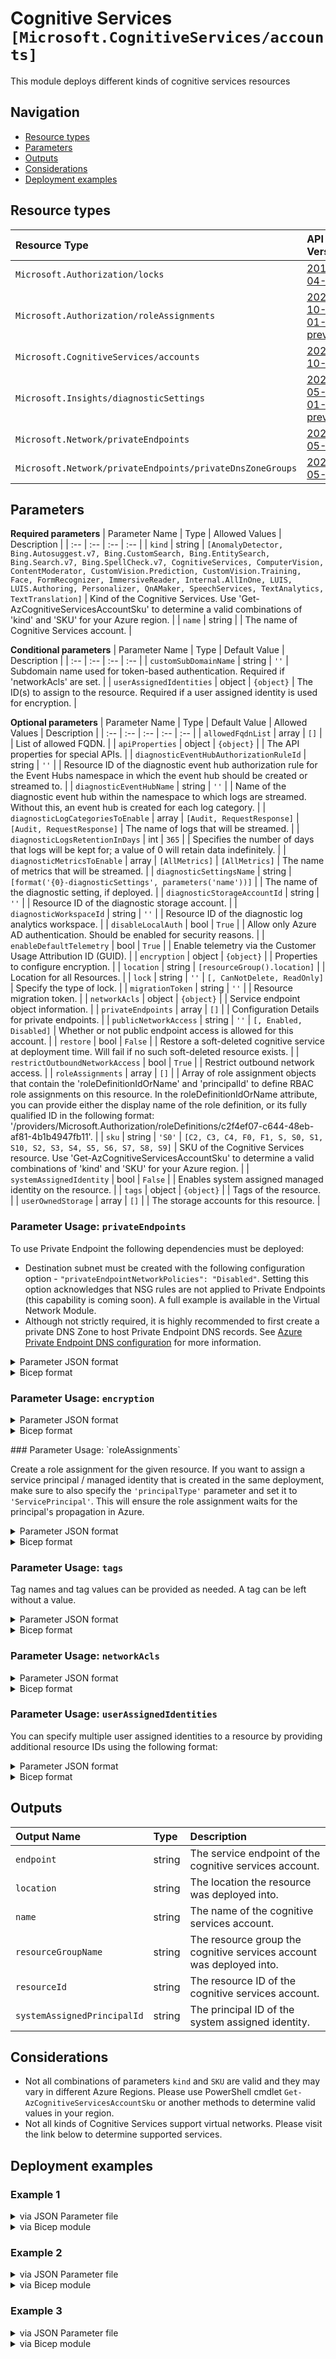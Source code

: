 # Cognitive Services `[Microsoft.CognitiveServices/accounts]`

This module deploys different kinds of cognitive services resources

## Navigation

- [Resource types](#Resource-types)
- [Parameters](#Parameters)
- [Outputs](#Outputs)
- [Considerations](#Considerations)
- [Deployment examples](#Deployment-examples)

## Resource types

| Resource Type | API Version |
| :-- | :-- |
| `Microsoft.Authorization/locks` | [2017-04-01](https://docs.microsoft.com/en-us/azure/templates/Microsoft.Authorization/2017-04-01/locks) |
| `Microsoft.Authorization/roleAssignments` | [2020-10-01-preview](https://docs.microsoft.com/en-us/azure/templates/Microsoft.Authorization/2020-10-01-preview/roleAssignments) |
| `Microsoft.CognitiveServices/accounts` | [2021-10-01](https://docs.microsoft.com/en-us/azure/templates/Microsoft.CognitiveServices/2021-10-01/accounts) |
| `Microsoft.Insights/diagnosticSettings` | [2021-05-01-preview](https://docs.microsoft.com/en-us/azure/templates/Microsoft.Insights/2021-05-01-preview/diagnosticSettings) |
| `Microsoft.Network/privateEndpoints` | [2021-05-01](https://docs.microsoft.com/en-us/azure/templates/Microsoft.Network/2021-05-01/privateEndpoints) |
| `Microsoft.Network/privateEndpoints/privateDnsZoneGroups` | [2021-05-01](https://docs.microsoft.com/en-us/azure/templates/Microsoft.Network/2021-05-01/privateEndpoints/privateDnsZoneGroups) |

## Parameters

**Required parameters**
| Parameter Name | Type | Allowed Values | Description |
| :-- | :-- | :-- | :-- |
| `kind` | string | `[AnomalyDetector, Bing.Autosuggest.v7, Bing.CustomSearch, Bing.EntitySearch, Bing.Search.v7, Bing.SpellCheck.v7, CognitiveServices, ComputerVision, ContentModerator, CustomVision.Prediction, CustomVision.Training, Face, FormRecognizer, ImmersiveReader, Internal.AllInOne, LUIS, LUIS.Authoring, Personalizer, QnAMaker, SpeechServices, TextAnalytics, TextTranslation]` | Kind of the Cognitive Services. Use 'Get-AzCognitiveServicesAccountSku' to determine a valid combinations of 'kind' and 'SKU' for your Azure region. |
| `name` | string |  | The name of Cognitive Services account. |

**Conditional parameters**
| Parameter Name | Type | Default Value | Description |
| :-- | :-- | :-- | :-- |
| `customSubDomainName` | string | `''` | Subdomain name used for token-based authentication. Required if 'networkAcls' are set. |
| `userAssignedIdentities` | object | `{object}` | The ID(s) to assign to the resource. Required if a user assigned identity is used for encryption. |

**Optional parameters**
| Parameter Name | Type | Default Value | Allowed Values | Description |
| :-- | :-- | :-- | :-- | :-- |
| `allowedFqdnList` | array | `[]` |  | List of allowed FQDN. |
| `apiProperties` | object | `{object}` |  | The API properties for special APIs. |
| `diagnosticEventHubAuthorizationRuleId` | string | `''` |  | Resource ID of the diagnostic event hub authorization rule for the Event Hubs namespace in which the event hub should be created or streamed to. |
| `diagnosticEventHubName` | string | `''` |  | Name of the diagnostic event hub within the namespace to which logs are streamed. Without this, an event hub is created for each log category. |
| `diagnosticLogCategoriesToEnable` | array | `[Audit, RequestResponse]` | `[Audit, RequestResponse]` | The name of logs that will be streamed. |
| `diagnosticLogsRetentionInDays` | int | `365` |  | Specifies the number of days that logs will be kept for; a value of 0 will retain data indefinitely. |
| `diagnosticMetricsToEnable` | array | `[AllMetrics]` | `[AllMetrics]` | The name of metrics that will be streamed. |
| `diagnosticSettingsName` | string | `[format('{0}-diagnosticSettings', parameters('name'))]` |  | The name of the diagnostic setting, if deployed. |
| `diagnosticStorageAccountId` | string | `''` |  | Resource ID of the diagnostic storage account. |
| `diagnosticWorkspaceId` | string | `''` |  | Resource ID of the diagnostic log analytics workspace. |
| `disableLocalAuth` | bool | `True` |  | Allow only Azure AD authentication. Should be enabled for security reasons. |
| `enableDefaultTelemetry` | bool | `True` |  | Enable telemetry via the Customer Usage Attribution ID (GUID). |
| `encryption` | object | `{object}` |  | Properties to configure encryption. |
| `location` | string | `[resourceGroup().location]` |  | Location for all Resources. |
| `lock` | string | `''` | `[, CanNotDelete, ReadOnly]` | Specify the type of lock. |
| `migrationToken` | string | `''` |  | Resource migration token. |
| `networkAcls` | object | `{object}` |  | Service endpoint object information. |
| `privateEndpoints` | array | `[]` |  | Configuration Details for private endpoints. |
| `publicNetworkAccess` | string | `''` | `[, Enabled, Disabled]` | Whether or not public endpoint access is allowed for this account. |
| `restore` | bool | `False` |  | Restore a soft-deleted cognitive service at deployment time. Will fail if no such soft-deleted resource exists. |
| `restrictOutboundNetworkAccess` | bool | `True` |  | Restrict outbound network access. |
| `roleAssignments` | array | `[]` |  | Array of role assignment objects that contain the 'roleDefinitionIdOrName' and 'principalId' to define RBAC role assignments on this resource. In the roleDefinitionIdOrName attribute, you can provide either the display name of the role definition, or its fully qualified ID in the following format: '/providers/Microsoft.Authorization/roleDefinitions/c2f4ef07-c644-48eb-af81-4b1b4947fb11'. |
| `sku` | string | `'S0'` | `[C2, C3, C4, F0, F1, S, S0, S1, S10, S2, S3, S4, S5, S6, S7, S8, S9]` | SKU of the Cognitive Services resource. Use 'Get-AzCognitiveServicesAccountSku' to determine a valid combinations of 'kind' and 'SKU' for your Azure region. |
| `systemAssignedIdentity` | bool | `False` |  | Enables system assigned managed identity on the resource. |
| `tags` | object | `{object}` |  | Tags of the resource. |
| `userOwnedStorage` | array | `[]` |  | The storage accounts for this resource. |


### Parameter Usage: `privateEndpoints`

To use Private Endpoint the following dependencies must be deployed:

- Destination subnet must be created with the following configuration option - `"privateEndpointNetworkPolicies": "Disabled"`.  Setting this option acknowledges that NSG rules are not applied to Private Endpoints (this capability is coming soon). A full example is available in the Virtual Network Module.
- Although not strictly required, it is highly recommended to first create a private DNS Zone to host Private Endpoint DNS records. See [Azure Private Endpoint DNS configuration](https://docs.microsoft.com/en-us/azure/private-link/private-endpoint-dns) for more information.

<details>

<summary>Parameter JSON format</summary>

```json
"privateEndpoints": {
    "value": [
        // Example showing all available fields
        {
            "name": "sxx-az-pe", // Optional: Name will be automatically generated if one is not provided here
            "subnetResourceId": "/subscriptions/<<subscriptionId>>/resourceGroups/validation-rg/providers/Microsoft.Network/virtualNetworks/sxx-az-vnet-x-001/subnets/sxx-az-subnet-x-001",
            "service": "<<serviceName>>", // e.g. vault, registry, file, blob, queue, table etc.
            "privateDnsZoneResourceIds": [ // Optional: No DNS record will be created if a private DNS zone Resource ID is not specified
                "/subscriptions/<<subscriptionId>>/resourceGroups/validation-rg/providers/Microsoft.Network/privateDnsZones/privatelink.blob.core.windows.net"
            ],
            "customDnsConfigs": [ // Optional
                {
                    "fqdn": "customname.test.local",
                    "ipAddresses": [
                        "10.10.10.10"
                    ]
                }
            ]
        },
        // Example showing only mandatory fields
        {
            "subnetResourceId": "/subscriptions/<<subscriptionId>>/resourceGroups/validation-rg/providers/Microsoft.Network/virtualNetworks/sxx-az-vnet-x-001/subnets/sxx-az-subnet-x-001",
            "service": "<<serviceName>>" // e.g. vault, registry, file, blob, queue, table etc.
        }
    ]
}
```

</details>

<details>

<summary>Bicep format</summary>

```bicep
privateEndpoints:  [
    // Example showing all available fields
    {
        name: 'sxx-az-pe' // Optional: Name will be automatically generated if one is not provided here
        subnetResourceId: '/subscriptions/<<subscriptionId>>/resourceGroups/validation-rg/providers/Microsoft.Network/virtualNetworks/sxx-az-vnet-x-001/subnets/sxx-az-subnet-x-001'
        service: '<<serviceName>>' // e.g. vault registry file blob queue table etc.
        privateDnsZoneResourceIds: [ // Optional: No DNS record will be created if a private DNS zone Resource ID is not specified
            '/subscriptions/<<subscriptionId>>/resourceGroups/validation-rg/providers/Microsoft.Network/privateDnsZones/privatelink.blob.core.windows.net'
        ]
        // Optional
        customDnsConfigs: [
            {
                fqdn: 'customname.test.local'
                ipAddresses: [
                    '10.10.10.10'
                ]
            }
        ]
    }
    // Example showing only mandatory fields
    {
        subnetResourceId: '/subscriptions/<<subscriptionId>>/resourceGroups/validation-rg/providers/Microsoft.Network/virtualNetworks/sxx-az-vnet-x-001/subnets/sxx-az-subnet-x-001'
        service: '<<serviceName>>' // e.g. vault registry file blob queue table etc.
    }
]
```

</details>
<p>

### Parameter Usage: `encryption`

<details>

<summary>Parameter JSON format</summary>

```json
// With customer-managed key
"encryption": {
    "value": {
        "keySource": "Microsoft.KeyVault",
        "keyVaultProperties": {
            "identityClientId": "c907a696-36f4-49fe-b926-39e3aabba814", // ID must be updated for new identity
            "keyVaultUri": "https://adp-<<namePrefix>>-az-kv-nopr-002.vault.azure.net/",
            "keyName": "keyEncryptionKey",
            "keyversion": "4570a207ec394a0bbbe4fc9adc663a51" // ID must be updated for new keys
        }
    }
}
// With service-managed key
"encryption": {
    "value": {
        "keySource": "Microsoft.CognitiveServices"
    }
}
```

</details>

<details>

<summary>Bicep format</summary>

```bicep
// With customer managed key
encryption: {
    keySource: 'Microsoft.KeyVault'
    keyVaultProperties: {
        identityClientId: 'c907a696-36f4-49fe-b926-39e3aabba814' // ID must be updated for new identity
        keyVaultUri: 'https://adp-<<namePrefix>>-az-kv-nopr-002.vault.azure.net/'
        keyName: 'keyEncryptionKey'
        keyversion: '4570a207ec394a0bbbe4fc9adc663a51' // Version must be updated for new keys
    }
}
// With service-managed key
encryption: {
    keySource: 'Microsoft.CognitiveServices'
}
```

</details>
<p>
### Parameter Usage: `roleAssignments`

Create a role assignment for the given resource. If you want to assign a service principal / managed identity that is created in the same deployment, make sure to also specify the `'principalType'` parameter and set it to `'ServicePrincipal'`. This will ensure the role assignment waits for the principal's propagation in Azure.

<details>

<summary>Parameter JSON format</summary>

```json
"roleAssignments": {
    "value": [
        {
            "roleDefinitionIdOrName": "Reader",
            "description": "Reader Role Assignment",
            "principalIds": [
                "12345678-1234-1234-1234-123456789012", // object 1
                "78945612-1234-1234-1234-123456789012" // object 2
            ]
        },
        {
            "roleDefinitionIdOrName": "/providers/Microsoft.Authorization/roleDefinitions/c2f4ef07-c644-48eb-af81-4b1b4947fb11",
            "principalIds": [
                "12345678-1234-1234-1234-123456789012" // object 1
            ],
            "principalType": "ServicePrincipal"
        }
    ]
}
```

</details>

<details>

<summary>Bicep format</summary>

```bicep
roleAssignments: [
    {
        roleDefinitionIdOrName: 'Reader'
        description: 'Reader Role Assignment'
        principalIds: [
            '12345678-1234-1234-1234-123456789012' // object 1
            '78945612-1234-1234-1234-123456789012' // object 2
        ]
    }
    {
        roleDefinitionIdOrName: '/providers/Microsoft.Authorization/roleDefinitions/c2f4ef07-c644-48eb-af81-4b1b4947fb11'
        principalIds: [
            '12345678-1234-1234-1234-123456789012' // object 1
        ]
        principalType: 'ServicePrincipal'
    }
]
```

</details>
<p>

### Parameter Usage: `tags`

Tag names and tag values can be provided as needed. A tag can be left without a value.

<details>

<summary>Parameter JSON format</summary>

```json
"tags": {
    "value": {
        "Environment": "Non-Prod",
        "Contact": "test.user@testcompany.com",
        "PurchaseOrder": "1234",
        "CostCenter": "7890",
        "ServiceName": "DeploymentValidation",
        "Role": "DeploymentValidation"
    }
}
```

</details>

<details>

<summary>Bicep format</summary>

```bicep
tags: {
    Environment: 'Non-Prod'
    Contact: 'test.user@testcompany.com'
    PurchaseOrder: '1234'
    CostCenter: '7890'
    ServiceName: 'DeploymentValidation'
    Role: 'DeploymentValidation'
}
```

</details>
<p>

### Parameter Usage: `networkAcls`

<details>

<summary>Parameter JSON format</summary>

```json
"networkAcls": {
  "value": {
    "defaultAction": "Deny",
    "virtualNetworkRules": [
      {
        "id": "/subscriptions/<subscription-ID>/resourceGroups/resourceGroup/providers/Microsoft.Network/virtualNetworks/<vnet-name>/subnets/<subnet-name>",
        "ignoreMissingVnetServiceEndpoint": false
      }
    ],
    "ipRules": [
      {
        "value": "1.1.1.1"
      },
      {
        "value": "<IP address or CIDR>"
      }
    ]
  }
}
```

</details>


<details>

<summary>Bicep format</summary>

```bicep
networkAcls: {
    defaultAction: 'Deny'
    virtualNetworkRules: [
        {
            id: '/subscriptions/<subscription-ID>/resourceGroups/resourceGroup/providers/Microsoft.Network/virtualNetworks/<vnet-name>/subnets/<subnet-name>'
            ignoreMissingVnetServiceEndpoint: false
        }
    ]
    ipRules: [
        {
            value: '1.1.1.1'
        }
        {
            value: '<IP address or CIDR>'
        }
    ]
}
```

</details>
<p>

### Parameter Usage: `userAssignedIdentities`

You can specify multiple user assigned identities to a resource by providing additional resource IDs using the following format:

<details>

<summary>Parameter JSON format</summary>

```json
"userAssignedIdentities": {
    "value": {
        "/subscriptions/12345678-1234-1234-1234-123456789012/resourcegroups/validation-rg/providers/Microsoft.ManagedIdentity/userAssignedIdentities/adp-sxx-az-msi-x-001": {},
        "/subscriptions/12345678-1234-1234-1234-123456789012/resourcegroups/validation-rg/providers/Microsoft.ManagedIdentity/userAssignedIdentities/adp-sxx-az-msi-x-002": {}
    }
}
```

</details>

<details>

<summary>Bicep format</summary>

```bicep
userAssignedIdentities: {
    '/subscriptions/12345678-1234-1234-1234-123456789012/resourcegroups/validation-rg/providers/Microsoft.ManagedIdentity/userAssignedIdentities/adp-sxx-az-msi-x-001': {}
    '/subscriptions/12345678-1234-1234-1234-123456789012/resourcegroups/validation-rg/providers/Microsoft.ManagedIdentity/userAssignedIdentities/adp-sxx-az-msi-x-002': {}
}
```

</details>
<p>

## Outputs

| Output Name | Type | Description |
| :-- | :-- | :-- |
| `endpoint` | string | The service endpoint of the cognitive services account. |
| `location` | string | The location the resource was deployed into. |
| `name` | string | The name of the cognitive services account. |
| `resourceGroupName` | string | The resource group the cognitive services account was deployed into. |
| `resourceId` | string | The resource ID of the cognitive services account. |
| `systemAssignedPrincipalId` | string | The principal ID of the system assigned identity. |

## Considerations

- Not all combinations of parameters `kind` and `SKU` are valid and they may vary in different Azure Regions. Please use PowerShell cmdlet `Get-AzCognitiveServicesAccountSku` or another methods to determine valid values in your region.
- Not all kinds of Cognitive Services support virtual networks. Please visit the link below to determine supported services.

## Deployment examples

<h3>Example 1</h3>

<details>

<summary>via JSON Parameter file</summary>

```json
{
    "$schema": "https://schema.management.azure.com/schemas/2019-04-01/deploymentParameters.json#",
    "contentVersion": "1.0.0.0",
    "parameters": {
        "name": {
            "value": "<<namePrefix>>-az-cgs-encr-001"
        },
        "kind": {
            "value": "SpeechServices"
        },
        "sku": {
            "value": "S0"
        },
        "userAssignedIdentities": {
            "value": {
                "/subscriptions/<<subscriptionId>>/resourcegroups/validation-rg/providers/Microsoft.ManagedIdentity/userAssignedIdentities/adp-<<namePrefix>>-az-msi-x-001": {}
            }
        },
        "publicNetworkAccess": {
            "value": "Enabled"
        },
        "encryption": {
            "value": {
                "keySource": "Microsoft.KeyVault",
                "keyVaultProperties": {
                    "identityClientId": "c907a696-36f4-49fe-b926-39e3aabba814", // ID must be updated for new identity
                    "keyVaultUri": "https://adp-<<namePrefix>>-az-kv-nopr-002.vault.azure.net/",
                    "keyName": "keyEncryptionKey",
                    "keyversion": "4570a207ec394a0bbbe4fc9adc663a51" // Version must be updated for new keys
                }
            }
        }
    }
}

```

</details>

<details>

<summary>via Bicep module</summary>

```bicep
module accounts './Microsoft.CognitiveServices/accounts/deploy.bicep' = {
  name: '${uniqueString(deployment().name)}-accounts'
  params: {
    name: '<<namePrefix>>-az-cgs-encr-001'
    kind: 'SpeechServices'
    sku: 'S0'
    userAssignedIdentities: {
      '/subscriptions/<<subscriptionId>>/resourcegroups/validation-rg/providers/Microsoft.ManagedIdentity/userAssignedIdentities/adp-<<namePrefix>>-az-msi-x-001': {}
    }
    publicNetworkAccess: 'Enabled'
    encryption: {
      keySource: 'Microsoft.KeyVault'
      keyVaultProperties: {
        identityClientId: 'c907a696-36f4-49fe-b926-39e3aabba814'
        keyVaultUri: 'https://adp-<<namePrefix>>-az-kv-nopr-002.vault.azure.net/'
        keyName: 'keyEncryptionKey'
        keyversion: '4570a207ec394a0bbbe4fc9adc663a51'
      }
    }
  }
```

</details>
<p>

<h3>Example 2</h3>

<details>

<summary>via JSON Parameter file</summary>

```json
{
    "$schema": "https://schema.management.azure.com/schemas/2019-04-01/deploymentParameters.json#",
    "contentVersion": "1.0.0.0",
    "parameters": {
        "name": {
            "value": "<<namePrefix>>-az-cgs-x-001"
        },
        "lock": {
            "value": "CanNotDelete"
        },
        "kind": {
            "value": "Face"
        },
        "sku": {
            "value": "S0"
        },
        "roleAssignments": {
            "value": [
                {
                    "roleDefinitionIdOrName": "Reader",
                    "principalIds": [
                        "<<deploymentSpId>>"
                    ]
                }
            ]
        },
        "systemAssignedIdentity": {
            "value": true
        },
        "userAssignedIdentities": {
            "value": {
                "/subscriptions/<<subscriptionId>>/resourcegroups/validation-rg/providers/Microsoft.ManagedIdentity/userAssignedIdentities/adp-<<namePrefix>>-az-msi-x-001": {}
            }
        },
        "diagnosticLogsRetentionInDays": {
            "value": 7
        },
        "diagnosticStorageAccountId": {
            "value": "/subscriptions/<<subscriptionId>>/resourceGroups/validation-rg/providers/Microsoft.Storage/storageAccounts/adp<<namePrefix>>azsax001"
        },
        "diagnosticWorkspaceId": {
            "value": "/subscriptions/<<subscriptionId>>/resourcegroups/validation-rg/providers/microsoft.operationalinsights/workspaces/adp-<<namePrefix>>-az-law-x-001"
        },
        "diagnosticEventHubAuthorizationRuleId": {
            "value": "/subscriptions/<<subscriptionId>>/resourceGroups/validation-rg/providers/Microsoft.EventHub/namespaces/adp-<<namePrefix>>-az-evhns-x-001/AuthorizationRules/RootManageSharedAccessKey"
        },
        "diagnosticEventHubName": {
            "value": "adp-<<namePrefix>>-az-evh-x-001"
        }
    }
}

```

</details>

<details>

<summary>via Bicep module</summary>

```bicep
module accounts './Microsoft.CognitiveServices/accounts/deploy.bicep' = {
  name: '${uniqueString(deployment().name)}-accounts'
  params: {
    name: '<<namePrefix>>-az-cgs-x-001'
    lock: 'CanNotDelete'
    kind: 'Face'
    sku: 'S0'
    roleAssignments: [
      {
        roleDefinitionIdOrName: 'Reader'
        principalIds: [
          '<<deploymentSpId>>'
        ]
      }
    ]
    systemAssignedIdentity: true
    userAssignedIdentities: {
      '/subscriptions/<<subscriptionId>>/resourcegroups/validation-rg/providers/Microsoft.ManagedIdentity/userAssignedIdentities/adp-<<namePrefix>>-az-msi-x-001': {}
    }
    diagnosticLogsRetentionInDays: 7
    diagnosticStorageAccountId: '/subscriptions/<<subscriptionId>>/resourceGroups/validation-rg/providers/Microsoft.Storage/storageAccounts/adp<<namePrefix>>azsax001'
    diagnosticWorkspaceId: '/subscriptions/<<subscriptionId>>/resourcegroups/validation-rg/providers/microsoft.operationalinsights/workspaces/adp-<<namePrefix>>-az-law-x-001'
    diagnosticEventHubAuthorizationRuleId: '/subscriptions/<<subscriptionId>>/resourceGroups/validation-rg/providers/Microsoft.EventHub/namespaces/adp-<<namePrefix>>-az-evhns-x-001/AuthorizationRules/RootManageSharedAccessKey'
    diagnosticEventHubName: 'adp-<<namePrefix>>-az-evh-x-001'
  }
```

</details>
<p>

<h3>Example 3</h3>

<details>

<summary>via JSON Parameter file</summary>

```json
{
    "$schema": "https://schema.management.azure.com/schemas/2019-04-01/deploymentParameters.json#",
    "contentVersion": "1.0.0.0",
    "parameters": {
        "name": {
            "value": "<<namePrefix>>-az-cgs-speech-001"
        },
        "kind": {
            "value": "SpeechServices"
        },
        "sku": {
            "value": "S0"
        },
        "systemAssignedIdentity": {
            "value": true
        },
        "userAssignedIdentities": {
            "value": {
                "/subscriptions/<<subscriptionId>>/resourcegroups/validation-rg/providers/Microsoft.ManagedIdentity/userAssignedIdentities/adp-<<namePrefix>>-az-msi-x-001": {}
            }
        },
        "customSubDomainName": {
            "value": "<<namePrefix>>domain"
        },
        "privateEndpoints": {
            "value": [
                {
                    "subnetResourceId": "/subscriptions/<<subscriptionId>>/resourceGroups/validation-rg/providers/Microsoft.Network/virtualNetworks/adp-<<namePrefix>>-az-vnet-x-001/subnets/<<namePrefix>>-az-subnet-x-005-privateEndpoints",
                    "service": "account"
                }
            ]
        }
    }
}

```

</details>

<details>

<summary>via Bicep module</summary>

```bicep
module accounts './Microsoft.CognitiveServices/accounts/deploy.bicep' = {
  name: '${uniqueString(deployment().name)}-accounts'
  params: {
    name: '<<namePrefix>>-az-cgs-speech-001'
    kind: 'SpeechServices'
    sku: 'S0'
    systemAssignedIdentity: true
    userAssignedIdentities: {
      '/subscriptions/<<subscriptionId>>/resourcegroups/validation-rg/providers/Microsoft.ManagedIdentity/userAssignedIdentities/adp-<<namePrefix>>-az-msi-x-001': {}
    }
    customSubDomainName: '<<namePrefix>>domain'
    privateEndpoints: [
      {
        subnetResourceId: '/subscriptions/<<subscriptionId>>/resourceGroups/validation-rg/providers/Microsoft.Network/virtualNetworks/adp-<<namePrefix>>-az-vnet-x-001/subnets/<<namePrefix>>-az-subnet-x-005-privateEndpoints'
        service: 'account'
      }
    ]
  }
```

</details>
<p>
